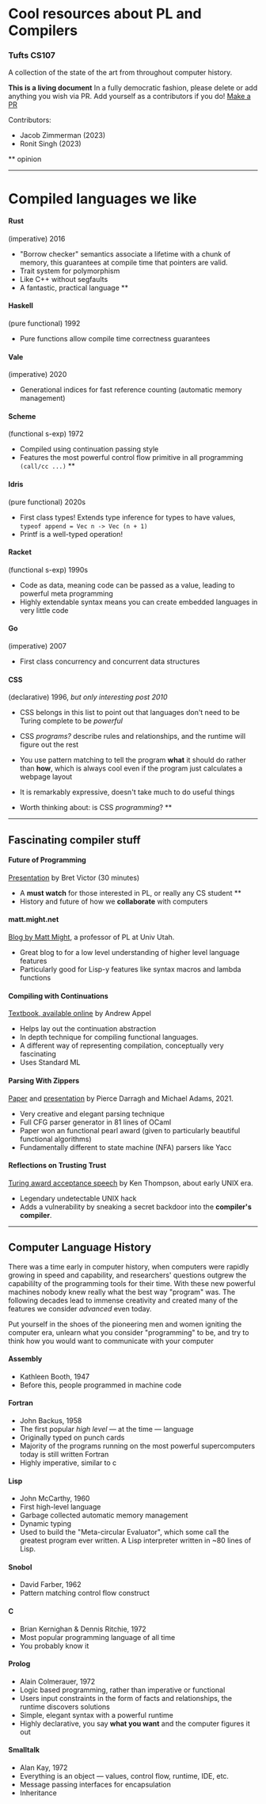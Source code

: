 # Cool resources about PL and Compilers
### Tufts CS107

A collection of the state of the art from throughout computer history.

**This is a living document**
In a fully democratic fashion, please delete or add anything you wish via PR.
Add yourself as a contributors if you do!
[Make a PR](https://github.com/jzimmerman135/CS107-resources)

Contributors: 
- Jacob Zimmerman (2023)
- Ronit Singh (2023)

\*\* opinion

------------

# Compiled languages we like

#### Rust 

(imperative) 2016

- "Borrow checker" semantics associate a lifetime with a chunk of memory, this guarantees at compile time that pointers are valid.
- Trait system for polymorphism
- Like C++ without segfaults
- A fantastic, practical language \*\*

#### Haskell 

(pure functional) 1992

- Pure functions allow compile time correctness guarantees

#### Vale 

(imperative) 2020

- Generational indices for fast reference counting (automatic memory management)

#### Scheme

(functional s-exp) 1972

- Compiled using continuation passing style
- Features the most powerful control flow primitive in all programming `(call/cc ...)` \*\*

#### Idris 

(pure functional) 2020s

- First class types! Extends type inference for types to have values, `typeof append = Vec n -> Vec (n + 1)` 
- Printf is a well-typed operation!

#### Racket 

(functional s-exp) 1990s

- Code as data, meaning code can be passed as a value, leading to powerful meta programming
- Highly extendable syntax means you can create embedded languages in very little code

#### Go 

(imperative) 2007

- First class concurrency and concurrent data structures

#### CSS 

(declarative) 1996, *but only interesting post 2010*

- CSS belongs in this list to point out that languages don't need to be Turing complete to be *powerful*
- CSS *programs?* describe rules and relationships, and the runtime will figure out the rest
- You use pattern matching to tell the program **what** it should do rather than **how**, 
  which is always cool even if the program just calculates a webpage layout
- It is remarkably expressive, doesn't take much to do useful things

- Worth thinking about: is CSS *programming*? \*\*

--------

## Fascinating compiler stuff

#### Future of Programming 

[Presentation](https://www.youtube.com/watch?v=8pTEmbeENF4&t=2s) by Bret Victor (30 minutes)

- A **must watch** for those interested in PL, or really any CS student \*\*
- History and future of how we **collaborate** with computers

#### matt.might.net

[Blog by Matt Might](matt.might.net), a professor of PL at Univ Utah.

- Great blog to for a low level understanding of higher level language features
- Particularly good for Lisp-y features like syntax macros and lambda functions

#### Compiling with Continuations

[Textbook, available online](https://www.cambridge.org/core/books/compiling-with-continuations/7CA9C36DCE78AD82218E745F43A4E740) by Andrew Appel

- Helps lay out the continuation abstraction 
- In depth technique for compiling functional languages.
- A different way of representing compilation, conceptually very fascinating
- Uses Standard ML

#### Parsing With Zippers

[Paper](https://michaeldadams.org/papers/parsing-with-zippers/parsing-with-zippers.pdf)
and [presentation](https://www.youtube.com/watch?v=6Wi-Kc6LDhc) by Pierce Darragh and Michael Adams, 2021.

- Very creative and elegant parsing technique
- Full CFG parser generator in 81 lines of OCaml
- Paper won an functional pearl award (given to particularly beautiful functional algorithms)
- Fundamentally different to state machine (NFA) parsers like Yacc

#### Reflections on Trusting Trust 

[Turing award acceptance speech](https://www.win.tue.nl/~aeb/linux/hh/thompson/trust.html) by Ken Thompson, about early UNIX era.

- Legendary undetectable UNIX hack
- Adds a vulnerability by sneaking a secret backdoor into the **compiler's compiler**.

--------

## Computer Language History

There was a time early in computer history, when computers were rapidly growing in speed and capability, and researchers' questions outgrew the 
capabililty of the programming tools for their time.
With these new powerful machines nobody knew really what the best way "program" was. The following decades lead to immense creativity
and created many of the features we consider *advanced* even today.

Put yourself in the shoes of the pioneering men and women igniting the computer era,
unlearn what you consider "programming" to be,
and try to think how you would want to communicate with your computer

#### Assembly 
- Kathleen Booth, 1947
- Before this, people programmed in machine code

#### Fortran
- John Backus, 1958
- The first popular *high level* — at the time — language 
- Originally typed on punch cards
- Majority of the programs running on the most powerful supercomputers today is still written Fortran
- Highly imperative, similar to c

#### Lisp 
- John McCarthy, 1960
- First high-level language
- Garbage collected automatic memory management
- Dynamic typing
- Used to build the "Meta-circular Evaluator", which some call the greatest program ever written. A Lisp interpreter written in ~80 lines of Lisp.

#### Snobol
- David Farber, 1962
- Pattern matching control flow construct

#### C
- Brian Kernighan & Dennis Ritchie, 1972
- Most popular programming language of all time
- You probably know it

#### Prolog
- Alain Colmerauer, 1972
- Logic based programming, rather than imperative or functional
- Users input constraints in the form of facts and relationships, the runtime discovers solutions
- Simple, elegant syntax with a powerful runtime
- Highly declarative, you say **what you want** and the computer figures it out

#### Smalltalk
- Alan Kay, 1972
- Everything is an object — values, control flow, runtime, IDE, etc.
- Message passing interfaces for encapsulation
- Inheritance
